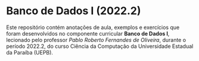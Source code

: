 <h1> Banco de Dados I (2022.2) </h1>
<p>
  Este repositório contém anotações de aula, exemplos e exercícios que foram desenvolvidos no componente curricular <strong> Banco de Dados I</strong>, lecionado pelo professor <em> Pablo Roberto Fernandes de Oliveira</em>, durante o período 2022.2, do curso Ciência da Computação da Universidade Estadual da Paraíba (UEPB).
</p>
